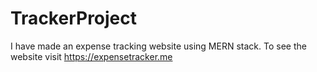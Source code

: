 # TrackerProject
I have made an expense tracking website using MERN stack. To see the website visit https://expensetracker.me
